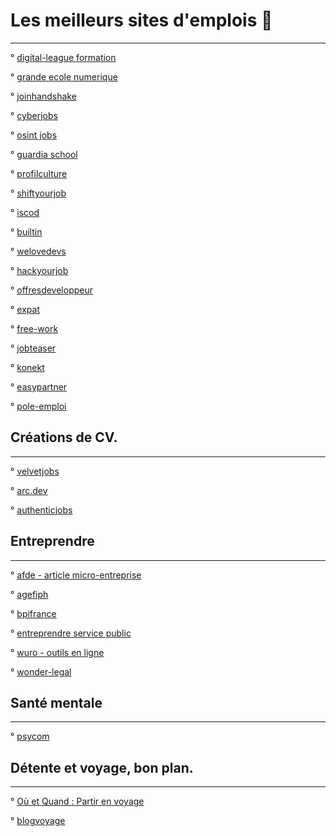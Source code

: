 # Les meilleurs sites d'emplois 🚀
----------------------------------

° [digital-league formation](https://www.digital-league.org/)

° [grande ecole numerique](https://www.grandeecolenumerique.fr/)

° [joinhandshake](https://joinhandshake.com/?_ga=2.105077315.155962483.1669203508-931079957.1669203508)

° [cyberjobs](https://www.cyberjobs.fr/)

° [osint jobs](https://www.osint-jobs.com/)

° [guardia school](https://guardia.school/metiers/)

° [profilculture](https://www.profilculture.com/pratique/index.php)

° [shiftyourjob](https://shiftyourjob.org/)

° [iscod](https://www.iscod.fr/)

° [builtin](https://builtin.com/)

° [welovedevs](https://welovedevs.com/app/fr/jobs)

° [hackyourjob]( https://www.hackyourjob.org/)

° [offresdeveloppeur](https://www.offresdeveloppeur.com/)

° [expat](https://www.expat.com/fr/emploi/)

° [free-work](https://www.free-work.com/fr/tech-it)

° [jobteaser](https://www.jobteaser.com/fr)

° [konekt](https://www.konekt.fr/)

° [easypartner](https://easypartner.fr/les-jobs-sont-la/)

° [pole-emploi](https://www.pole-emploi.fr/accueil/)
  
  
  ## Créations de CV.
  ------------------
  
  °  [velvetjobs](https://www.velvetjobs.com/resume-builder?utm_campaign=resume-builder&utm_content=resume-bottom&utm_medium=resume-samples&utm_source=internal&utm_term=sales)
  
  ° [arc.dev](https://arc.dev/resume/builder)
  
  ° [authenticjobs](https://authenticjobs.com/resume-generator/)
  
 ## Entreprendre
 ----------------
 ° [afde - article micro-entreprise](https://www.afde.fr/tous-savoir-sur-le-statut-de-micro-entreprise)
 
 ° [agefiph](https://www.agefiph.fr/)
 
 ° [bpifrance](https://www.bpifrance.fr/)
 
 ° [entreprendre service public](https://entreprendre.service-public.fr/)
 
 ° [wuro - outils en ligne](https://www.wuro.fr/pages/outils-pour-les-entrepreneurs/)
 
 ° [wonder-legal](https://www.wonder.legal/fr/)
 
 
  ## Santé mentale
  ----------------
 ° [psycom](https://www.psycom.org/)
 
  ## Détente et voyage, bon plan. 
  -------------------------------
  
 ° [Où et Quand : Partir en voyage](https://www.ou-et-quand.net/)
 
 ° [blogvoyage](https://www.blogvoyage.fr/france)
 
 
 
